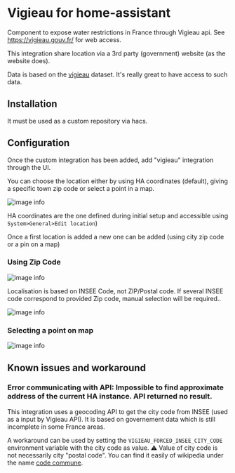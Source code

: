 # Vigieau for home-assistant

Component to expose water restrictions in France through Vigieau api. See https://vigieau.gouv.fr/ for web access.

This integration share location via a 3rd party (government) website (as the website does).

Data is based on the [vigieau](https://www.data.gouv.fr/fr/datasets/donnee-secheresse-vigieau/) dataset. It's really great to have access to such data.

## Installation

It must be used as a custom repository via hacs.

## Configuration

Once the custom integration has been added, add "vigieau" integration through the UI.

You can choose the location either by using HA coordinates (default), giving a specific town zip code or select a point in a map.

![image info](/img/vigieau_location.png)

HA coordinates are the one defined during initial setup and accessible using `System>General>Edit location`)

Once a first location is added a new one can be added (using city zip code or a pin on a map)

### Using Zip Code
![image info](/img/location.png)

Localisation is based on INSEE Code, not ZIP/Postal code. If several INSEE code correspond to provided Zip code, manual selection will be required..

![image info](/img/multiloc.png)

### Selecting a point on map
![image info](/img/vigieau_map.png)

## Known issues and workaround

### Error communicating with API: Impossible to find approximate address of the current HA instance. API returned no result.

This integration uses a geocoding API to get the city code from INSEE (used as a input by Vigieau API). It is based on governement data which is still incomplete in some France areas.

A workaround can be used by setting the `VIGIEAU_FORCED_INSEE_CITY_CODE` environment variable with the city code as value.
⚠ Value of city code is not necessarily city "postal code". You can find it easily of wikipedia under the name [code commune](https://fr.wikipedia.org/wiki/Code_officiel_g%C3%A9ographique#Code_commune).
